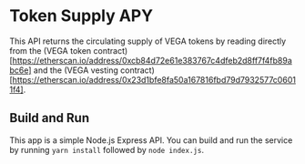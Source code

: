 # Token Supply APY

This API returns the circulating supply of VEGA tokens by reading directly from the (VEGA token contract)[https://etherscan.io/address/0xcb84d72e61e383767c4dfeb2d8ff7f4fb89abc6e] and the (VEGA vesting contract)[https://etherscan.io/address/0x23d1bfe8fa50a167816fbd79d7932577c06011f4].

## Build and Run

This app is a simple Node.js Express API. You can build and run the service by running `yarn install` followed by `node index.js`.
